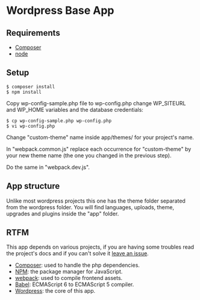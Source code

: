 Wordpress Base App
=======

## Requirements

* [Composer](https://getcomposer.org/)
* [node](https://nodejs.org/)

## Setup

```shell
$ composer install
$ npm install
```

Copy wp-config-sample.php file to wp-config.php change WP_SITEURL and WP_HOME variables and the database credentials:

```shell
$ cp wp-config-sample.php wp-config.php
$ vi wp-config.php
```

Change "custom-theme" name inside app/themes/ for your project's name.

In "webpack.common.js" replace each occurrence for "custom-theme" by your new theme name (the one you changed in the previous step).

Do the same in "webpack.dev.js".

## App structure

Unlike most wordpress projects this one has the theme folder separated from the wordpress folder. You will find languages, uploads, theme, upgrades and plugins inside the "app" folder.


## RTFM

This app depends on various projects, if you are having some troubles read the project's docs and if you can't solve it [leave an issue](https://github.com/juciccio/wordpressbaseapp/issues).

* [Composer](https://getcomposer.org/): used to handle the php dependencies.
* [NPM](https://www.npmjs.com/): the package manager for JavaScript.
* [webpack](https://webpack.js.org/): used to compile frontend assets.
* [Babel](https://babeljs.io/): ECMAScript 6 to ECMAScript 5 compiler.
* [Wordpress](https://wordpress.org/): the core of this app.